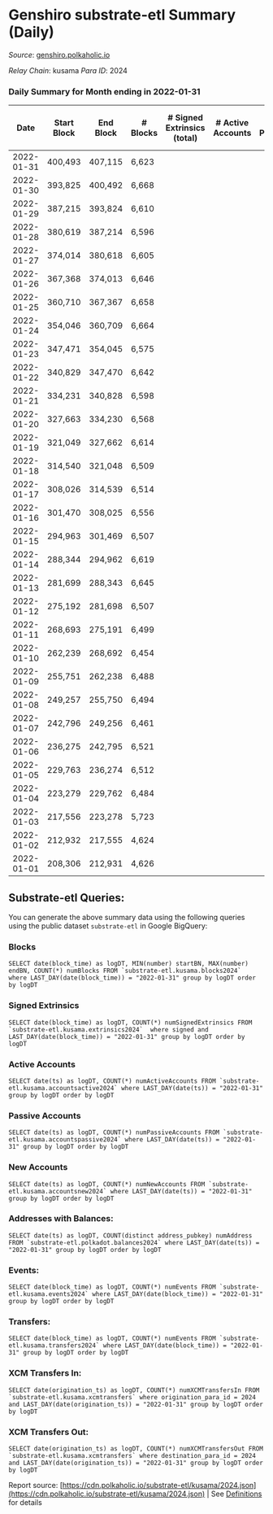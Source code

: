 # Genshiro substrate-etl Summary (Daily)

_Source_: [genshiro.polkaholic.io](https://genshiro.polkaholic.io)

*Relay Chain*: kusama
*Para ID*: 2024



### Daily Summary for Month ending in 2022-01-31


| Date | Start Block | End Block | # Blocks | # Signed Extrinsics (total) | # Active Accounts | # Passive | # New | # Addresses with Balances | # Events | # Transfers | # XCM Transfers In | # XCM Transfers Out | Issues | 
| ---- | ----------- | --------- | -------- | --------------------------- | ----------------- | --------- | ----- | ------------------------- | -------- | ----------- | ------------------ | ------------------- | ------ |
| 2022-01-31 | 400,493 | 407,115 | 6,623 |  |  |  |  | 20 | 13,257 |   |   |   |  |
| 2022-01-30 | 393,825 | 400,492 | 6,668 |  |  |  |  | 20 | 13,347 |   |   |   |  |
| 2022-01-29 | 387,215 | 393,824 | 6,610 |  |  |  |  | 20 | 13,231 |   |   |   |  |
| 2022-01-28 | 380,619 | 387,214 | 6,596 |  |  |  |  | 20 | 13,203 |   |   |   |  |
| 2022-01-27 | 374,014 | 380,618 | 6,605 |  |  |  |  | 20 | 13,221 |   |   |   |  |
| 2022-01-26 | 367,368 | 374,013 | 6,646 |  |  |  |  | 20 | 13,303 |   |   |   |  |
| 2022-01-25 | 360,710 | 367,367 | 6,658 |  |  |  |  | 20 | 13,327 |   |   |   |  |
| 2022-01-24 | 354,046 | 360,709 | 6,664 |  |  |  |  | 20 | 13,339 |   |   |   |  |
| 2022-01-23 | 347,471 | 354,045 | 6,575 |  |  |  |  | 20 | 13,161 |   |   |   |  |
| 2022-01-22 | 340,829 | 347,470 | 6,642 |  |  |  |  | 20 | 13,295 |   |   |   |  |
| 2022-01-21 | 334,231 | 340,828 | 6,598 |  |  |  |  | 20 | 13,207 |   |   |   |  |
| 2022-01-20 | 327,663 | 334,230 | 6,568 |  |  |  |  | 20 | 13,147 |   |   |   |  |
| 2022-01-19 | 321,049 | 327,662 | 6,614 |  |  |  |  | 20 | 13,239 |   |   |   |  |
| 2022-01-18 | 314,540 | 321,048 | 6,509 |  |  |  |  | 20 | 13,029 |   |   |   |  |
| 2022-01-17 | 308,026 | 314,539 | 6,514 |  |  |  |  | 20 | 13,039 |   |   |   |  |
| 2022-01-16 | 301,470 | 308,025 | 6,556 |  |  |  |  | 20 | 13,123 |   |   |   |  |
| 2022-01-15 | 294,963 | 301,469 | 6,507 |  |  |  |  | 20 | 13,025 |   |   |   |  |
| 2022-01-14 | 288,344 | 294,962 | 6,619 |  |  |  |  | 20 | 13,249 |   |   |   |  |
| 2022-01-13 | 281,699 | 288,343 | 6,645 |  |  |  |  | 20 | 13,301 |   |   |   |  |
| 2022-01-12 | 275,192 | 281,698 | 6,507 |  |  |  |  | 20 | 13,025 |   |   |   |  |
| 2022-01-11 | 268,693 | 275,191 | 6,499 |  |  |  |  | 20 | 13,009 |   |   |   |  |
| 2022-01-10 | 262,239 | 268,692 | 6,454 |  |  |  |  | 20 | 12,918 |   |   |   |  |
| 2022-01-09 | 255,751 | 262,238 | 6,488 |  |  |  |  | 20 | 12,987 |   |   |   |  |
| 2022-01-08 | 249,257 | 255,750 | 6,494 |  |  |  |  | 20 | 12,999 |   |   |   |  |
| 2022-01-07 | 242,796 | 249,256 | 6,461 |  |  |  |  | 20 | 12,933 |   |   |   |  |
| 2022-01-06 | 236,275 | 242,795 | 6,521 |  |  |  |  | 20 | 13,053 |   |   |   |  |
| 2022-01-05 | 229,763 | 236,274 | 6,512 |  |  |  |  | 20 | 13,035 |   |   |   |  |
| 2022-01-04 | 223,279 | 229,762 | 6,484 |  |  |  |  | 20 | 12,978 |   |   |   |  |
| 2022-01-03 | 217,556 | 223,278 | 5,723 |  |  |  |  | 20 | 11,456 |   |   |   |  |
| 2022-01-02 | 212,932 | 217,555 | 4,624 |  |  |  |  | 20 | 9,256 |   |   |   |  |
| 2022-01-01 | 208,306 | 212,931 | 4,626 |  |  |  |  | 20 | 9,259 |   |   |   |  |

## Substrate-etl Queries:
You can generate the above summary data using the following queries using the public dataset `substrate-etl` in Google BigQuery:


### Blocks
```
SELECT date(block_time) as logDT, MIN(number) startBN, MAX(number) endBN, COUNT(*) numBlocks FROM `substrate-etl.kusama.blocks2024`  where LAST_DAY(date(block_time)) = "2022-01-31" group by logDT order by logDT
```


### Signed Extrinsics
```
SELECT date(block_time) as logDT, COUNT(*) numSignedExtrinsics FROM `substrate-etl.kusama.extrinsics2024`  where signed and LAST_DAY(date(block_time)) = "2022-01-31" group by logDT order by logDT
```


### Active Accounts
```
SELECT date(ts) as logDT, COUNT(*) numActiveAccounts FROM `substrate-etl.kusama.accountsactive2024` where LAST_DAY(date(ts)) = "2022-01-31" group by logDT order by logDT
```


### Passive Accounts
```
SELECT date(ts) as logDT, COUNT(*) numPassiveAccounts FROM `substrate-etl.kusama.accountspassive2024` where LAST_DAY(date(ts)) = "2022-01-31" group by logDT order by logDT
```


### New Accounts
```
SELECT date(ts) as logDT, COUNT(*) numNewAccounts FROM `substrate-etl.kusama.accountsnew2024` where LAST_DAY(date(ts)) = "2022-01-31" group by logDT order by logDT
```


### Addresses with Balances:
```
SELECT date(ts) as logDT, COUNT(distinct address_pubkey) numAddress FROM `substrate-etl.polkadot.balances2024` where LAST_DAY(date(ts)) = "2022-01-31" group by logDT order by logDT
```


### Events:
```
SELECT date(block_time) as logDT, COUNT(*) numEvents FROM `substrate-etl.kusama.events2024` where LAST_DAY(date(block_time)) = "2022-01-31" group by logDT order by logDT
```


### Transfers:
```
SELECT date(block_time) as logDT, COUNT(*) numEvents FROM `substrate-etl.kusama.transfers2024` where LAST_DAY(date(block_time)) = "2022-01-31" group by logDT order by logDT
```


### XCM Transfers In:
```
SELECT date(origination_ts) as logDT, COUNT(*) numXCMTransfersIn FROM `substrate-etl.kusama.xcmtransfers` where origination_para_id = 2024 and LAST_DAY(date(origination_ts)) = "2022-01-31" group by logDT order by logDT
```


### XCM Transfers Out:
```
SELECT date(origination_ts) as logDT, COUNT(*) numXCMTransfersOut FROM `substrate-etl.kusama.xcmtransfers` where destination_para_id = 2024 and LAST_DAY(date(origination_ts)) = "2022-01-31" group by logDT order by logDT
```



Report source: [https://cdn.polkaholic.io/substrate-etl/kusama/2024.json](https://cdn.polkaholic.io/substrate-etl/kusama/2024.json) | See [Definitions](/DEFINITIONS.md) for details
